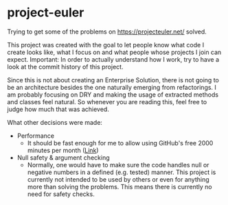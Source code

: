 # project-euler
Trying to get some of the problems on https://projecteuler.net/ solved.

This project was created with the goal to let people know what code I create looks like, what I focus on and what people whose projects I join can expect.
Important: In order to actually understand how I work, try to have a look at the commit history of this project.

Since this is not about creating an Enterprise Solution, there is not going to be an architecture besides the one naturally emerging from refactorings.
I am probably focusing on DRY and making the usage of extracted methods and classes feel natural.
So whenever you are reading this, feel free to judge how much that was achieved.

What other decisions were made:
 * Performance
   * It should be fast enough for me to allow using GitHub's free 2000 minutes per month ([Link](https://docs.github.com/en/billing/managing-billing-for-github-actions/about-billing-for-github-actions#included-storage-and-minutes))
 * Null safety & argument checking
   * Normally, one would have to make sure the code handles null or negative numbers in a defined (e.g. tested) manner. This project is currently not intended to be used by others or even for anything more than solving the problems. This means there is currently no need for safety checks.